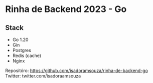 # Rinha de Backend 2023 - Go

## Stack
- Go 1.20
- Gin
- Postgres
- Redis (cache)
- Nginx

Repositóro: https://github.com/isadoramsouza/rinha-de-backend-go </br>
Twitter: twitter.com/isadoraamsouza
